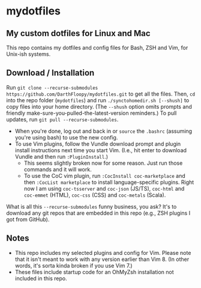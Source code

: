 # mydotfiles
My custom dotfiles for Linux and Mac
---

This repo contains my dotfiles and config files for Bash, ZSH and Vim, for Unix-ish systems.

## Download / Installation

Run `git clone --recurse-submodules https://github.com/DarthFloopy/mydotfiles.git` to get all the files.
Then, `cd` into the repo folder (`mydotfiles`) and run `./synctohomedir.sh [--shush]` to copy files into your home directory. (The `--shush` option omits prompts and friendly make-sure-you-pulled-the-latest-version reminders.) To pull updates, run `git pull --recurse-submodules`.

 - When you're done, log out and back in or `source` the `.bashrc` (assuming you're using bash) to use the new config.
 - To use Vim plugins, follow the Vundle download prompt and plugin install instructions next time you start Vim. (I.e., hit enter to download Vundle and then run `:PluginInstall`.)
   - This seems slightly broken now for some reason. Just run those commands and it will work.
   - To use the CoC vim plugin, run `:CocInstall coc-marketplace` and then `:CocList marketplace` to install language-specific plugins. Right now I am using `coc-tsserver` and `coc-json` (JS/TS), `coc-html` and `coc-emmet` (HTML), `coc-css` (CSS) and `coc-metals` (Scala).
 

What is all this `--recurse-submodules` funny business, you ask? It's to download any git repos that are embedded in this repo (e.g., ZSH plugins I got from GitHub).

## Notes
 - This repo includes my selected plugins and config for Vim. Please note that it isn't meant to work with any version earlier than Vim 8. (In other words, it's sorta kinda broken if you use Vim 7.)
 - These files include startup code for an OhMyZsh installation not included in this repo.

